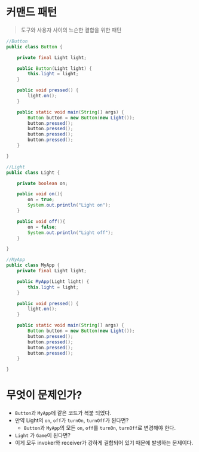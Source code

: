 # 커맨드 패턴
> 도구와 사용자 사이의 느슨한 결합을 위한 패턴

```java
//Button
public class Button {

    private final Light light;

    public Button(Light light) {
        this.light = light;
    }

    public void pressed() {
        light.on();
    }

    public static void main(String[] args) {
        Button button = new Button(new Light());
        button.pressed();
        button.pressed();
        button.pressed();
        button.pressed();
    }

}

//Light
public class Light {

    private boolean on;

    public void on(){
        on = true;
        System.out.println("Light on");
    }

    public void off(){
        on = false;
        System.out.println("Light off");
    }

}

//MyApp
public class MyApp {
    private final Light light;

    public MyApp(Light light) {
        this.light = light;
    }

    public void pressed() {
        light.on();
    }

    public static void main(String[] args) {
        Button button = new Button(new Light());
        button.pressed();
        button.pressed();
        button.pressed();
        button.pressed();
    }

}

```

# 무엇이 문제인가?
- `Button`과 `MyApp`에 같은 코드가 복붙 되었다.
- 만약 Light의 `on`, `off`가 `turnOn`, `turnOff`가 된다면?
  - `Button`과 `MyApp`의 모든 `on`, `off`를 `turnOn`, `turnOff`로 변경해야 한다.
- `Light` 가 `Game`이 된다면?
- 이게 모두 invoker와 receiver가 강하게 결합되어 있기 때문에 발생하는 문제이다.